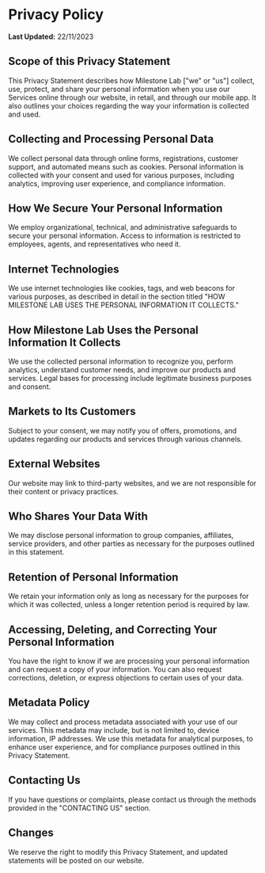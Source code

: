 <html lang="en">

<body>

 <h1>Privacy Policy</h1>
 <p><strong>Last Updated:</strong> 22/11/2023</p>

 <h2>Scope of this Privacy Statement</h2>
 <p>This Privacy Statement describes how Milestone Lab ["we" or "us"] collect, use, protect, and share your personal information when you use our Services online through our website, in retail, and through our mobile app. It also outlines your choices regarding the way your information is collected and used.</p>

 <h2>Collecting and Processing Personal Data</h2>
 <p>We collect personal data through online forms, registrations, customer support, and automated means such as cookies. Personal information is collected with your consent and used for various purposes, including analytics, improving user experience, and compliance information.</p>

 <h2>How We Secure Your Personal Information</h2>
 <p>We employ organizational, technical, and administrative safeguards to secure your personal information. Access to information is restricted to employees, agents, and representatives who need it.</p>

 <h2>Internet Technologies</h2>
 <p>We use internet technologies like cookies, tags, and web beacons for various purposes, as described in detail in the section titled "HOW MILESTONE LAB USES THE PERSONAL INFORMATION IT COLLECTS."</p>

 <h2>How Milestone Lab Uses the Personal Information It Collects</h2>
 <p>We use the collected personal information to recognize you, perform analytics, understand customer needs, and improve our products and services. Legal bases for processing include legitimate business purposes and consent.</p>

 <h2>Markets to Its Customers</h2>
 <p>Subject to your consent, we may notify you of offers, promotions, and updates regarding our products and services through various channels.</p>

 <h2>External Websites</h2>
 <p>Our website may link to third-party websites, and we are not responsible for their content or privacy practices.</p>

 <h2>Who Shares Your Data With</h2>
 <p>We may disclose personal information to group companies, affiliates, service providers, and other parties as necessary for the purposes outlined in this statement.</p>

 <h2>Retention of Personal Information</h2>
 <p>We retain your information only as long as necessary for the purposes for which it was collected, unless a longer retention period is required by law.</p>

 <h2>Accessing, Deleting, and Correcting Your Personal Information</h2>
 <p>You have the right to know if we are processing your personal information and can request a copy of your information. You can also request corrections, deletion, or express objections to certain uses of your data.</p>

 <h2>Metadata Policy</h2>
 <p>We may collect and process metadata associated with your use of our services. This metadata may include, but is not limited to, device information, IP addresses. We use this metadata for analytical purposes, to enhance user experience, and for compliance purposes outlined in this Privacy Statement.</p>

 <h2>Contacting Us</h2>
 <p>If you have questions or complaints, please contact us through the methods provided in the "CONTACTING US" section.</p>

 <h2>Changes</h2>
 <p>We reserve the right to modify this Privacy Statement, and updated statements will be posted on our website.</p>

</body>

</html>
